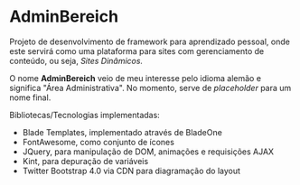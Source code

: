 # AdminBereich
Projeto de desenvolvimento de framework para aprendizado pessoal, onde
este servirá como uma plataforma para sites com gerenciamento de 
conteúdo, ou seja, *Sites Dinâmicos.*

O nome **AdminBereich** veio de meu interesse pelo idioma alemão 
e significa "Área Administrativa". No momento, serve de *placeholder* 
para um nome final.

Bibliotecas/Tecnologias implementadas:
* Blade Templates, implementado através de BladeOne
* FontAwesome, como conjunto de ícones
* JQuery, para manipulação de DOM, animações e requisições AJAX
* Kint, para depuração de variáveis
* Twitter Bootstrap 4.0 via CDN para diagramação do layout 